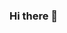 ### Hi there 👋

<!--
**hipstermartin/hipstermartin** is a ✨ _special_ ✨ repository because its `README.md` (this file) appears on your GitHub profile.
[![hipstermartin's github stats](https://github-readme-stats.vercel.app/api?username=hipstermartin)](https://github.com/hipstermartin/github-readme-stats)



Here are some ideas to get you started:

- 🔭 I’m currently working on ...
- 🌱 I’m currently learning ...
- 👯 I’m looking to collaborate on ...
- 🤔 I’m looking for help with ...
- 💬 Ask me about ...
- 📫 How to reach me: ...
- 😄 Pronouns: ...
- ⚡ Fun fact: ...
-->
